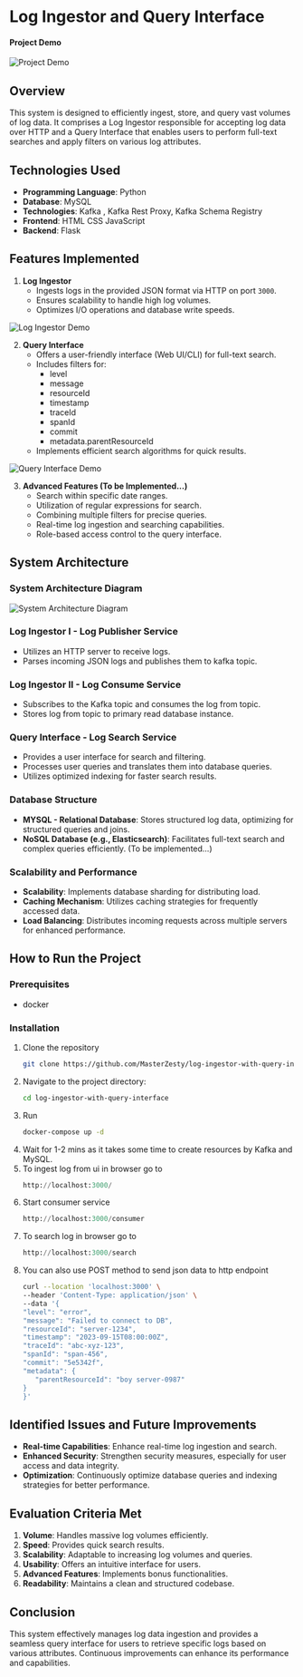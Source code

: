 # Log Ingestor and Query Interface

#### Project Demo

![Project Demo](https://github.com/MasterZesty/log-ingestor-with-query-interface/blob/ffeae08b03cc207a6010ec697ada831b826b9774/docs/demo/project_demo.gif)
## Overview
This system is designed to efficiently ingest, store, and query vast volumes of log data. It comprises a Log Ingestor responsible for accepting log data over HTTP and a Query Interface that enables users to perform full-text searches and apply filters on various log attributes.

## Technologies Used
- **Programming Language**: Python
- **Database**: MySQL
- **Technologies**: Kafka , Kafka Rest Proxy, Kafka Schema Registry
- **Frontend**: HTML CSS JavaScript
- **Backend**: Flask

## Features Implemented
1. **Log Ingestor**
   - Ingests logs in the provided JSON format via HTTP on port `3000`.
   - Ensures scalability to handle high log volumes.
   - Optimizes I/O operations and database write speeds.

![Log Ingestor Demo](https://github.com/MasterZesty/log-ingestor-with-query-interface/blob/ffeae08b03cc207a6010ec697ada831b826b9774/docs/demo/log_ingestor.png)
   
2. **Query Interface**
   - Offers a user-friendly interface (Web UI/CLI) for full-text search.
   - Includes filters for:
       - level
       - message
       - resourceId
       - timestamp
       - traceId
       - spanId
       - commit
       - metadata.parentResourceId
   - Implements efficient search algorithms for quick results.

![Query Interface Demo](https://github.com/MasterZesty/log-ingestor-with-query-interface/blob/main/docs/demo/query_interface_demo.gif)


3. **Advanced Features (To be Implemented...)**
   - Search within specific date ranges.
   - Utilization of regular expressions for search.
   - Combining multiple filters for precise queries.
   - Real-time log ingestion and searching capabilities.
   - Role-based access control to the query interface.

## System Architecture

### System Architecture Diagram

![System Architecture Diagram](https://github.com/MasterZesty/log-ingestor-with-query-interface/blob/99270e69b6919d0beec3ef1ef5a3e0a9cd428db5/docs/imgs/architecture_v1.0.0.svg)
### Log Ingestor I - Log Publisher Service
- Utilizes an HTTP server to receive logs.
- Parses incoming JSON logs and publishes them to kafka topic.

### Log Ingestor II - Log Consume Service
- Subscribes to the Kafka topic and consumes the log from topic.
- Stores log from topic to primary read database instance.

### Query Interface - Log Search Service
- Provides a user interface for search and filtering.
- Processes user queries and translates them into database queries.
- Utilizes optimized indexing for faster search results.

### Database Structure
- **MYSQL - Relational Database**: Stores structured log data, optimizing for structured queries and joins.
- **NoSQL Database (e.g., Elasticsearch)**: Facilitates full-text search and complex queries efficiently. (To be implemented...)

### Scalability and Performance
- **Scalability**: Implements database sharding for distributing load.
- **Caching Mechanism**: Utilizes caching strategies for frequently accessed data.
- **Load Balancing**: Distributes incoming requests across multiple servers for enhanced performance.

## How to Run the Project

### Prerequisites
- docker
### Installation
1. Clone the repository
   ```bash
   git clone https://github.com/MasterZesty/log-ingestor-with-query-interface.git
   ```
2. Navigate to the project directory:
   ```bash
   cd log-ingestor-with-query-interface
   ```
3. Run
   ```bash
   docker-compose up -d
   ```
4. Wait for 1-2 mins as it takes some time to create resources by Kafka and MySQL.
5. To ingest log from ui in browser go to 
   ```python
   http://localhost:3000/
   ```
6. Start consumer service 
   ```python
   http://localhost:3000/consumer
   ```
7. To search log in browser go to 
   ```python
   http://localhost:3000/search
   ```
8. You can also use POST method to send json data to http endpoint
   ```bash
   curl --location 'localhost:3000' \
   --header 'Content-Type: application/json' \
   --data '{
   "level": "error",
   "message": "Failed to connect to DB",
   "resourceId": "server-1234",
   "timestamp": "2023-09-15T08:00:00Z",
   "traceId": "abc-xyz-123",
   "spanId": "span-456",
   "commit": "5e5342f",
   "metadata": {
      "parentResourceId": "boy server-0987"
   }
   }'
   ```

## Identified Issues and Future Improvements
- **Real-time Capabilities**: Enhance real-time log ingestion and search.
- **Enhanced Security**: Strengthen security measures, especially for user access and data integrity.
- **Optimization**: Continuously optimize database queries and indexing strategies for better performance.

## Evaluation Criteria Met
1. **Volume**: Handles massive log volumes efficiently.
2. **Speed**: Provides quick search results.
3. **Scalability**: Adaptable to increasing log volumes and queries.
4. **Usability**: Offers an intuitive interface for users.
5. **Advanced Features**: Implements bonus functionalities.
6. **Readability**: Maintains a clean and structured codebase.

## Conclusion
This system effectively manages log data ingestion and provides a seamless query interface for users to retrieve specific logs based on various attributes. Continuous improvements can enhance its performance and capabilities.